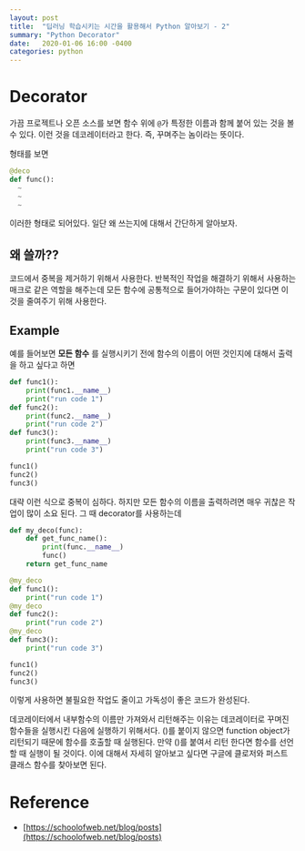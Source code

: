 ```yaml
---
layout: post
title:  "딥러닝 학습시키는 시간을 활용해서 Python 알아보기 - 2"
summary: "Python Decorator"
date:   2020-01-06 16:00 -0400
categories: python
---
```



# Decorator

가끔 프로젝트나 오픈 소스를 보면 함수 위에 `@`가 특정한 이름과 함께 붙어 있는 것을 볼 수 있다. 이런 것을 데코레이터라고 한다. 즉, 꾸며주는 놈이라는 뜻이다.

형태를 보면

```python
@deco
def func():
  ~
  ~
  ~
```

이러한 형태로 되어있다. 일단 왜 쓰는지에 대해서 간단하게 알아보자.

## 왜 쓸까??
코드에서 중복을 제거하기 위해서 사용한다. 반복적인 작업을 해결하기 위해서 사용하는 매크로 같은 역할을 해주는데 모든 함수에 공통적으로 들어가야하는 구문이 있다면 이 것을 줄여주기 위해 사용한다.

## Example
예를 들어보면 **모든 함수** 를 실행시키기 전에 함수의 이름이 어떤 것인지에 대해서 출력을 하고 싶다고 하면

```python
def func1():
    print(func1.__name__)
    print("run code 1")
def func2():
    print(func2.__name__)
    print("run code 2")
def func3():
    print(func3.__name__)
    print("run code 3")

func1()
func2()
func3()
```

대략 이런 식으로 중복이 심하다. 하지만 모든 함수의 이름을 출력하려면 매우 귀찮은 작업이 많이 소요 된다. 그 때 decorator를 사용하는데

```python
def my_deco(func):
    def get_func_name():
        print(func.__name__)
        func()
    return get_func_name

@my_deco
def func1():
    print("run code 1")
@my_deco
def func2():
    print("run code 2")
@my_deco
def func3():
    print("run code 3")

func1()
func2()
func3()
```

이렇게 사용하면 불필요한 작업도 줄이고 가독성이 좋은 코드가 완성된다.

데코레이터에서 내부함수의 이름만 가져와서 리턴해주는 이유는 데코레이터로 꾸며진 함수들을 실행시킨 다음에 실행하기 위해서다. ()를 붙이지 않으면 function object가 리턴되기 때문에 함수를 호출할 때 실행된다. 만약 ()를 붙여서 리턴 한다면 함수를 선언할 때 실행이 될 것이다. 이에 대해서 자세히 알아보고 싶다면 구글에 클로저와 퍼스트 클래스 함수를 찾아보면 된다.


# Reference
- [https://schoolofweb.net/blog/posts](https://schoolofweb.net/blog/posts)
